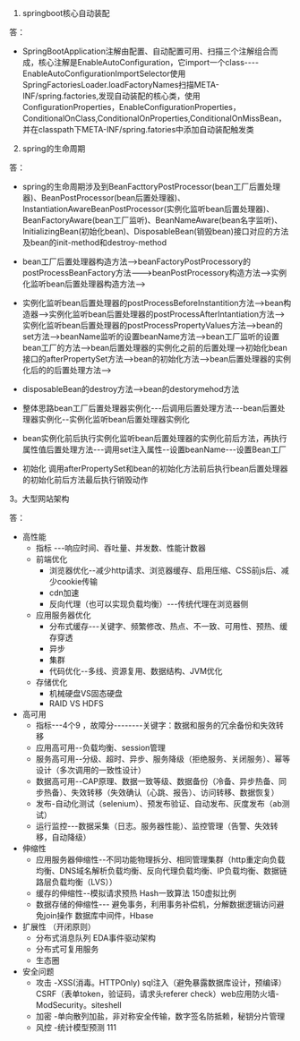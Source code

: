 1. springboot核心自动装配

答：

* SpringBootApplication注解由配置、自动配置可用、扫描三个注解组合而成，核心注解是EnableAutoConfiguration，它import一个class----EnableAutoConfigurationImportSelector使用SpringFactoriesLoader.loadFactoryNames扫描META-INF/spring.factories,发现自动装配的核心类，使用ConfigurationProperties，EnableConfigurationProperties，ConditionalOnClass,ConditionalOnProperties,ConditionalOnMissBean，并在classpath下META-INF/spring.fatories中添加自动装配触发类

2. spring的生命周期

答：
* spring的生命周期涉及到BeanFacttoryPostProcessor(bean工厂后置处理器)、BeanPostProcessor(bean后置处理器)、InstantiationAwareBeanPostProcessor(实例化监听bean后置处理器)、BeanFactoryAware(bean工厂监听)、BeanNameAware(bean名字监听)、InitializingBean(初始化bean)、DisposableBean(销毁bean)接口对应的方法及bean的init-method和destroy-method
* bean工厂后置处理器构造方法-->beanFactoryPostProcessory的postProcessBeanFactory方法--—>beanPostProcessory构造方法-->实例化监听bean后置处理器构造方法-->
* 实例化监听bean后置处理器的postProcessBeforeInstantition方法-->bean构造器-->实例化监听bean后置处理器的postProcessAfterIntantiation方法-->实例化监听bean后置处理器的postProcessPropertyValues方法-->bean的set方法-->beanName监听的设置beanName方法-->bean工厂监听的设置bean工厂的方法-->bean后置处理器的实例化之前的后置处理-->初始化bean接口的afterPropertySet方法-->bean的初始化方法-->bean后置处理器的实例化后的的后置处理方法-->
* disposableBean的destroy方法-->bean的destorymehod方法

* 整体思路bean工厂后置处理器实例化---后调用后置处理方法---bean后置处理器实例化--实例化监听bean后置处理器实例化   

* bean实例化前后执行实例化监听bean后置处理器的实例化前后方法，再执行属性值后置处理方法---调用set注入属性--设置beanName---设置Bean工厂

* 初始化 调用afterPropertySet和bean的初始化方法前后执行bean后置处理器的初始化前后方法最后执行销毁动作

3。大型网站架构

答：
* 高性能
    * 指标 ---响应时间、吞吐量、并发数、性能计数器
    * 前端优化
        * 浏览器优化--减少http请求、浏览器缓存、启用压缩、CSS前js后、减少cookie传输
        * cdn加速 
        * 反向代理（也可以实现负载均衡）---传统代理在浏览器侧
    * 应用服务器优化
        * 分布式缓存---关键字、频繁修改、热点、不一致、可用性、预热、缓存穿透
        * 异步
        * 集群
        * 代码优化--多线、资源复用、数据结构、JVM优化
    * 存储优化
        * 机械硬盘VS固态硬盘
        * RAID VS HDFS
* 高可用
    * 指标---4个9 ，故障分--------关键字：数据和服务的冗余备份和失效转移
    * 应用高可用--负载均衡、session管理
    * 服务高可用--分级、超时、异步、服务降级（拒绝服务、关闭服务）、幂等设计（多次调用的一致性设计）
    * 数据高可用--CAP原理、数据一致等级、数据备份（冷备、异步热备、同步热备）、失效转移（失效确认（心跳、报告）、访问转移、数据恢复）
    * 发布-自动化测试（selenium）、预发布验证、自动发布、灰度发布（ab测试）
    * 运行监控---数据采集（日志。服务器性能）、监控管理（告警、失效转移，自动降级）
* 伸缩性
    * 应用服务器伸缩性--不同功能物理拆分、相同管理集群（http重定向负载均衡、DNS域名解析负载均衡、反向代理负载均衡、IP负载均衡、数据链路层负载均衡（LVS））
    * 缓存的伸缩性--模拟请求预热 Hash一致算法 150虚拟比例
    * 数据存储的伸缩性--- 避免事务，利用事务补偿机，分解数据逻辑访问避免join操作 数据库中间件，Hbase
* 扩展性 （开闭原则）
    * 分布式消息队列  EDA事件驱动架构
    * 分布式可复用服务
    * 生态圈
* 安全问题
    * 攻击 -XSS(消毒。HTTPOnly) sql注入（避免暴露数据库设计，预编译）CSRF（表单token，验证码，请求头referer check）web应用防火墙-ModSecurity。siteshell
    * 加密 -单向散列加盐，非对称安全传输，数字签名防抵赖，秘钥分片管理
    * 风控 -统计模型预测
111